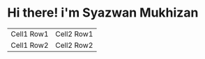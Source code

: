 <html>
    <head>
    <link rel="stylesheet" href="stylesheet.css">
        <title>Syazwan Mukhizan</title>
    </head>
    <body>
        <div>
        <h1>Hi there! i'm Syazwan Mukhizan</h1>
        </div>
            <table Width="100%">
                <tr>
                    <td>
                    Cell1 Row1
                    </td>
                    <td>
                    Cell2 Row1
                    </td>
                </tr>
                <tr>
                    <td>
                    Cell1 Row2
                    </td>
                    <td>
                    Cell2 Row2
                    </td>
                </tr>
            </table>
    </body>
</html